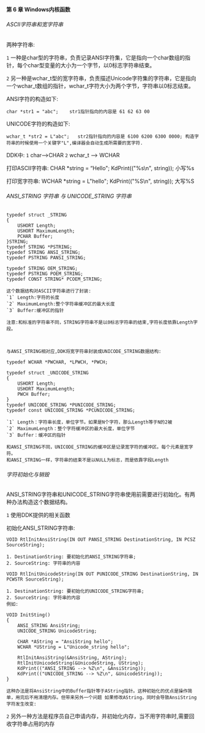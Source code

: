#### 第 6 章  Windows内核函数


######  ASCII字符串和宽字符串
  
  两种字符串:

  `1` 一种是char型的字符串，负责记录ANSI字符集，它是指向一个char数组的指针，每个char型变量的大小为一个字节，以0标志字符串结束。

  `2` 另一种是wchar_t型的宽字符串，负责描述Unicode字符集的字符串，它是指向一个wchar_t数组的指针，wchar_t字符大小为两个字节，字符串以0标志结束。

  ANSI字符的构造如下:

    char *str1 = "abc";    str1指针指向的内容是 61 62 63 00 

  UNICODE字符的构造如下:

    wchar_t *str2 = L"abc";   str2指针指向的内容是 6100 6200 6300 0000; 构造字符串的时候使用一个关键字"L",编译器会自动生成所需要的宽字符.

  DDK中:
  `1` char-->CHAR
  `2` wchar_t --> WCHAR

  打印ASCII字符串:
    CHAR *string = “Hello";
    KdPrint(("%s\n", string));   小写%s

  打印宽字符串:
    WCHAR *string = L"hello";
    KdPrint(("%S\n", string));   大写%S

######  ANSI_STRING 字符串 与 UNICODE_STRING 字符串

	typedef struct _STRING
	{
		USHORT Length;
		USHORT MaximumLength;
		PCHAR Buffer;
	}STRING;
	typedef STRING *PSTRING;
	typedef STRING ANSI_STRING;
	typedef PSTRING PANSI_STRING;

	typedef STRING OEM_STRING;
	typedef PSTRING POEM_STRING;
	typedef CONST STRING* PCOEM_STRING;

	这个数据结构对ASCII字符串进行了封装:
	`1` Length:字符的长度
	`2` MaximumLength:整个字符串缓冲区的最大长度
	`3` Buffer:缓冲区的指针

	注意:和标准的字符串不同，STRING字符串不是以0标志字符串的结束,字符长度依靠Length字段。



	与ANSI_STRING相对应,DDK将宽字符串封装成UNICODE_STRING数据结构:

	typedef WCHAR *PWCHAR, *LPWCH, *PWCH;

	typedef struct _UNICODE_STRING
	{
		USHORT Length;
		USHORT MaximumLength;
		PWCH Buffer;
	}
	typedef UNICODE_STRING *PUNICODE_STRING;
	typedef const UNICODE_STRING *PCUNICODE_STRING;

	`1` Length：字符串长度，单位字节。如果是N个字符，那么Length等于N的2被
	`2` MaximumLength：整个字符缓冲区的最大长度，单位字节
	`3` Buffer：缓冲区的指针

	和ANSI_STRING不同，UNICODE_STRING的缓冲区是记录宽字符的缓冲区。每个元素是宽字符。
	和ANSI_STRING一样，字符串的结束不是以NULL为标志，而是依靠字段Length

###### 字符初始化与销毁


  ANSI_STRING字符串和UNICODE_STRING字符串使用前需要进行初始化。有两种办法构造这个数据结构。

  `1` 使用DDK提供的相关函数

  初始化ANSI_STRING字符串:

    VOID RtlInitAnsiString(IN OUT PANSI_STRING DestinationString, IN PCSZ SourceString);

    1. DestinationString: 要初始化的ANSI_STRING字符串;
    2. SourceString: 字符串的内容

    VOID RtlInitUnicodeString(IN OUT PUNICODE_STRING DestinationString, IN PCWSTR SourceString);

    1. DestinationString: 要初始化的UNICODE_STRING字符串;
    2. SourceString: 字符串的内容
    例如:

    VOID InitSting()
	{
		ANSI_STRING AnsiString;
		UNICODE_STRING UnicodeString;

		CHAR *AString = "AnsiString hello";
		WCHAR *UString = L"Unicode_string hello";

		RtlInitAnsiString(&AnsiString, AString);
		RtlInitUnicodeString(&UnicodeString, UString);
		KdPrint(("ANSI_STRING --> %Z\n", &AnsiString));
		KdPrint(("UNICODE_STRING --> %Z\n", &UnicodeString));
	}

	这种办法是将AnsiString中的Buffer指针等于AString指针。这种初始化的优点是操作简单，用完后不用清理内存。但带来另外一个问题 如果修改AString，同时会导致AnsiString字符发生改变:


  `2` 另外一种方法是程序员自己申请内存，并初始化内存，当不用字符串时,需要回收字符串占用的内存

  
